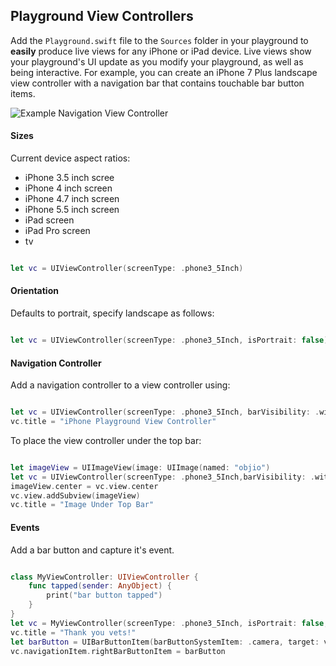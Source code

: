  
## Playground View Controllers
 
 Add the `Playground.swift` file to the `Sources` folder in your playground to **easily** produce live views for any iPhone or iPad device. Live views show your playground's UI update as you modify your playground, as well as being interactive. For example, you can create an iPhone 7 Plus landscape view controller with a navigation bar that contains touchable bar button items.
 
![Example Navigation View Controller](https://cloud.githubusercontent.com/assets/2135673/23046044/45359566-f45c-11e6-895b-928cf14d541d.png)
 
#### Sizes
 
Current device aspect ratios:
 
 - iPhone 3.5 inch scree
 - iPhone 4 inch screen
 - iPhone 4.7 inch screen
 - iPhone 5.5 inch screen
 - iPad screen
 - iPad Pro screen
 - tv
 
```swift

let vc = UIViewController(screenType: .phone3_5Inch)

```


#### Orientation
 
Defaults to portrait, specify landscape as follows:
 
```swift

let vc = UIViewController(screenType: .phone3_5Inch, isPortrait: false)

```


#### Navigation Controller
 
 Add a navigation controller to a view controller using:
 
```swift

let vc = UIViewController(screenType: .phone3_5Inch, barVisibility: .withNavigationController(isUnderTopBar: false))
vc.title = "iPhone Playground View Controller"

```


 To  place the view controller under the top bar:
 
```swift

let imageView = UIImageView(image: UIImage(named: "objio")
let vc = UIViewController(screenType: .phone3_5Inch,barVisibility: .withNavigationController(isUnderTopBar: true))
imageView.center = vc.view.center
vc.view.addSubview(imageView)
vc.title = "Image Under Top Bar"

```



#### Events
 
 Add a bar button and capture it's event.
 
```swift

class MyViewController: UIViewController {
    func tapped(sender: AnyObject) {
        print("bar button tapped")
    }
}
let vc = MyViewController(screenType: .phone3_5Inch, isPortrait: false, barVisibility: .withNavigationController(isUnderTopBar: false))
vc.title = "Thank you vets!"
let barButton = UIBarButtonItem(barButtonSystemItem: .camera, target: vc, action: #selector(vc.tapped(sender:)))
vc.navigationItem.rightBarButtonItem = barButton

```


